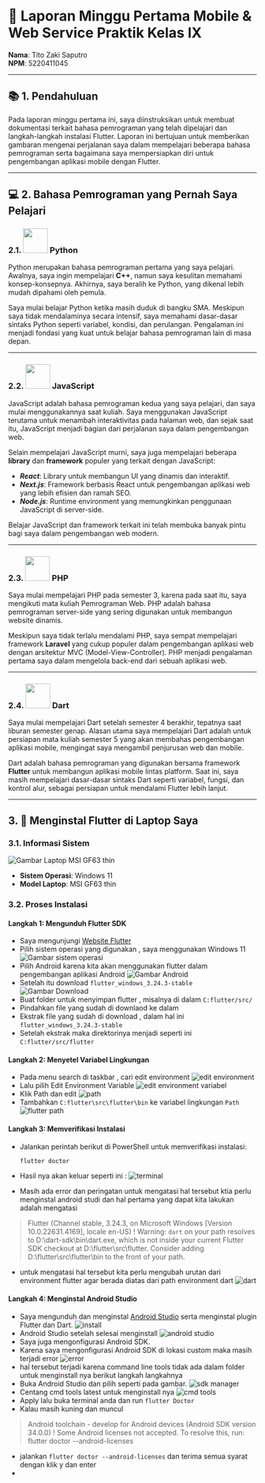 # 📝 Laporan Minggu Pertama Mobile & Web Service Praktik Kelas IX

**Nama**: Tito Zaki Saputro  
**NPM**: 5220411045

---

## 📚 1. Pendahuluan
Pada laporan minggu pertama ini, saya diinstruksikan untuk membuat dokumentasi terkait bahasa pemrograman yang telah dipelajari dan langkah-langkah instalasi Flutter. Laporan ini bertujuan untuk memberikan gambaran mengenai perjalanan saya dalam mempelajari beberapa bahasa pemrograman serta bagaimana saya mempersiapkan diri untuk pengembangan aplikasi mobile dengan Flutter.

---

## 💻 2. Bahasa Pemrograman yang Pernah Saya Pelajari

### 2.1. <img src="https://www.vectorlogo.zone/logos/python/python-icon.svg" width="50" height="50"/> **Python**   
Python merupakan bahasa pemrograman pertama yang saya pelajari. Awalnya, saya ingin mempelajari **C++**, namun saya kesulitan memahami konsep-konsepnya. Akhirnya, saya beralih ke Python, yang dikenal lebih mudah dipahami oleh pemula.

Saya mulai belajar Python ketika masih duduk di bangku SMA. Meskipun saya tidak mendalaminya secara intensif, saya memahami dasar-dasar sintaks Python seperti variabel, kondisi, dan perulangan. Pengalaman ini menjadi fondasi yang kuat untuk belajar bahasa pemrograman lain di masa depan.

---

### 2.2. <img src="https://cdn.worldvectorlogo.com/logos/logo-javascript.svg" width="50" height="50"/> **JavaScript**
JavaScript adalah bahasa pemrograman kedua yang saya pelajari, dan saya mulai menggunakannya saat kuliah. Saya menggunakan JavaScript terutama untuk menambah interaktivitas pada halaman web, dan sejak saat itu, JavaScript menjadi bagian dari perjalanan saya dalam pengembangan web.

Selain mempelajari JavaScript murni, saya juga mempelajari beberapa **library** dan **framework** populer yang terkait dengan JavaScript:
- ***React***: Library untuk membangun UI yang dinamis dan interaktif.
- ***Next.js***: Framework berbasis React untuk pengembangan aplikasi web yang lebih efisien dan ramah SEO.
- ***Node.js***: Runtime environment yang memungkinkan penggunaan JavaScript di server-side.

Belajar JavaScript dan framework terkait ini telah membuka banyak pintu bagi saya dalam pengembangan web modern.

---

### 2.3.  <img src="https://brandeps.com/logo-download/P/PHP-logo-vector-01.svg" width="50" height="50"/> **PHP**
Saya mulai mempelajari PHP pada semester 3, karena pada saat itu, saya mengikuti mata kuliah Pemrograman Web. PHP adalah bahasa pemrograman server-side yang sering digunakan untuk membangun website dinamis.

Meskipun saya tidak terlalu mendalami PHP, saya sempat mempelajari framework **Laravel** yang cukup populer dalam pengembangan aplikasi web dengan arsitektur MVC (Model-View-Controller). PHP menjadi pengalaman pertama saya dalam mengelola back-end dari sebuah aplikasi web.

---

### 2.4. <img src="https://www.vectorlogo.zone/logos/dartlang/dartlang-icon.svg" width="50" height="50"/> **Dart**
Saya mulai mempelajari Dart setelah semester 4 berakhir, tepatnya saat liburan semester genap. Alasan utama saya mempelajari Dart adalah untuk persiapan mata kuliah semester 5 yang akan membahas pengembangan aplikasi mobile, mengingat saya mengambil penjurusan web dan mobile.

Dart adalah bahasa pemrograman yang digunakan bersama framework **Flutter** untuk membangun aplikasi mobile lintas platform. Saat ini, saya masih mempelajari dasar-dasar sintaks Dart seperti variabel, fungsi, dan kontrol alur, sebagai persiapan untuk mendalami Flutter lebih lanjut.

---

## 3. 🚀 Menginstal Flutter di Laptop Saya

### 3.1. **Informasi Sistem**
![Gambar Laptop MSI GF63 thin](https://asset.msi.com/resize/image/global/product/product_1689929466906a72aba13176dc045303ef949abbd6.png62405b38c58fe0f07fcef2367d8a9ba1/1024.png)
- **Sistem Operasi**: Windows 11
- **Model Laptop**: MSI GF63 thin

### 3.2. **Proses Instalasi**

#### Langkah 1: Mengunduh Flutter SDK
- Saya mengunjungi [Website Flutter](https://docs.flutter.dev/get-started/install) 
- Pilih sistem operasi yang digunakan , saya menggunakan Windows 11
![Gambar sistem operasi](windows.png)
- Pilih Android karena kita akan menggunakan flutter dalam pengembangan aplikasi Android
![Gambar Android](android.png)
- Setelah itu download `flutter_windows_3.24.3-stable`
![Gambar Download](download.png)
- Buat folder untuk menyimpan flutter , misalnya di dalam `C:flutter/src/`
- Pindahkan file yang sudah di downlaod ke dalam 
- Ekstrak file yang sudah di download , dalam hal ini `flutter_windows_3.24.3-stable`
- Setelah ekstrak maka direktorinya menjadi seperti ini `C:flutter/src/flutter`

#### Langkah 2: Menyetel Variabel Lingkungan
- Pada menu search di taskbar , cari edit environment
![edit environment](edit.png)<br>
- Lalu pilih Edit Environment Variable
![edit environment variabel](edit_environment.png)<br>
- Klik Path dan edit
![path](path.png)
- Tambahkan `C:flutter\src\flutter\bin` ke variabel lingkungan `Path` 
![flutter path](addPath.png)<br>

#### Langkah 3: Memverifikasi Instalasi
- Jalankan perintah berikut di PowerShell untuk memverifikasi instalasi:

    ```bash
    flutter doctor
    ```

- Hasil nya akan keluar seperti ini :
![terminal](terminal.png)<br>
- Masih ada error dan peringatan untuk mengatasi hal tersebut ktia perlu menginstal android studi dan hal pertama yang dapat kita lakukan adalah mengatasi 
>  Flutter (Channel stable, 3.24.3, on Microsoft Windows [Version 10.0.22631.4169], locale en-US)
    ! Warning: `dart` on your path resolves to D:\dart-sdk\bin\dart.exe, which is not inside your current Flutter SDK
      checkout at D:\flutter\src\flutter. Consider adding D:\flutter\src\flutter\bin to the front of your path.
- untuk mengatasi hal tersebut kita perlu mengubah urutan dari environment flutter agar berada diatas dari path environment dart
![dart](dart.png)<br>
#### Langkah 4: Menginstal Android Studio
- Saya mengunduh dan menginstal [Android Studio](https://developer.android.com/studio) serta menginstal plugin Flutter dan Dart.
![install](install.png)<br>
- Android Studio setelah selesai menginstall
![android studio](androidStudio.png)<br>
- Saya juga mengonfigurasi Android SDK.
- Karena saya mengonfigurasi Android SDK di lokasi custom maka masih terjadi error 
![error](terminal2.png)<br>
- hal tersebut terjadi karena command line tools tidak ada dalam folder untuk menginstall nya berikut langkah langkahnya 
- Buka Android Studio dan pilih seperti pada gambar.
![sdk manager](sdkManager.png)<br>
- Centang cmd tools latest untuk menginstall nya
![cmd tools](cmdtools.png)<br>
- Apply lalu buka terminal anda dan run `flutter Doctor`
- Kalau masih kuning dan muncul 
> Android toolchain - develop for Android devices (Android SDK version 34.0.0)
    ! Some Android licenses not accepted. To resolve this, run: flutter doctor --android-licenses
- jalankan `flutter doctor --android-licenses` dan terima semua syarat dengan klik y dan enter
- 


